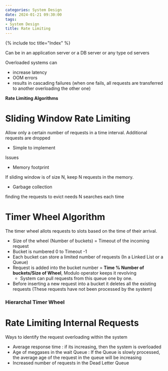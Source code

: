 ```yaml
---
categories: System Design
date: 2024-01-21 09:30:00
tags:
- System Design
title: Rate Limiting
---
```


{% include toc title="Index" %}

Can be in an application server or a DB server or any type od servers

Overloaded systems can

- increase latency
- OOM errors
- results in cascading failures (when one fails, all requests are transferred to
  another overloading the other one)

**Rate Limiting Algorithms**

# Sliding Window Rate Limiting

Allow only a certain number of requests in a time interval. Additional requests
are dropped

- Simple to implement

Issues

- Memory footprint

If sliding window is of size N, keep N requests in the memory.

- Garbage collection

finding the requests to evict needs N searches each time

# Timer Wheel Algorithm

The timer wheel allots requests to slots based on the time of their arrival.

- Size of the wheel (Number of buckets) = Timeout of the incoming request
- Bucket is numbered 0 to Timeout -1
- Each bucket can store a limited number of requests (In a Linked List or a
  Queue)
- Request is added into the bucket number = **Time % Number of buckets/Size of
  Wheel**, Modulo operator keeps it revolving
    - System can pull requests from this queue one by one.
- Before inserting a new request into a bucket it deletes all the existing
  requests (These requests have not been processed by the system)

### Hierarchal Timer Wheel

# Rate Limiting Internal Requests

Ways to identify the request overloading within the system

- Average response time : if its increasing, then the system is overloaded
- Age of meggases in the wait Queue : If the Queue is slowly processed, the
  average age of the request in the queue will be increasing
- Increased number of requests in the Dead Letter Queue
